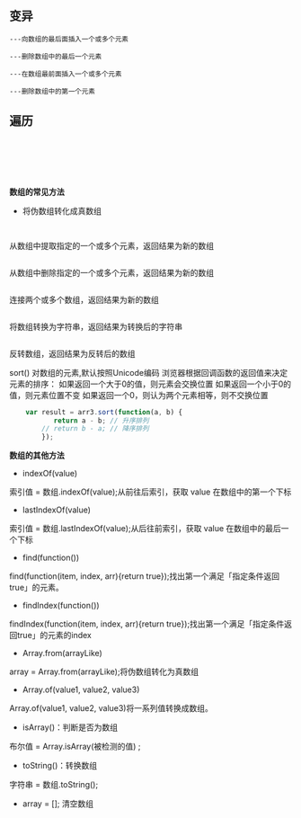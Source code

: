 ## 变异

```push()	数组的新长度 = 数组.push(元素);
---向数组的最后面插入一个或多个元素
```

```pop()	  被删除的元素 = 数组.pop(); 
---删除数组中的最后一个元素
```

```unshift()	数组的新长度 = 数组.unshift(元素);
---在数组最前面插入一个或多个元素
```


```shift()	被删除的元素 = 数组.shift();  
---删除数组中的第一个元素
```

## 遍历

```数组/boolean/无 = 数组.every/filter/forEach/map/some(function(element,index,arr){程序和返回值；}
```

```every()、对数组中每一项运行回调函数，如果都返回true，every就返回true；如果有一项返回false，则停止遍历，此方法返回false。
```

```filter()、Array.prototype.filter(function(item, index){})，对数组中每一项运行回调函数，返回该函数的结果，组成的新数组return
```

```forEach()、需要兼容IE8，参数1，就是当前正在遍历的元素，参数2，就是当前正在遍历的元素的索引，参数3，就是正在遍历的数组
```

```map()、对数组中每一项运行回调函数，返回该函数的结果，组成的新数组return
```

```some()、对数组中每一项运行回调函数，只要有一项返回true，则停止遍历，此方法返回true。
```

**数组的常见方法**

- 将伪数组转化成真数组

```array = Array.from(arrayLike)
```

```slice()	新数组 = 原数组.slice(开始位置的索引, 结束位置的索引);
```

从数组中提取指定的一个或多个元素，返回结果为新的数组

```splice()新数组 = 原数组.splice(起始索引index, 需要删除的个数, 第三个参数, 第四个参数...);
```

从数组中删除指定的一个或多个元素，返回结果为新的数组

```concat()新数组 = 数组1.concat(数组2, 数组3 ...);
```

连接两个或多个数组，返回结果为新的数组

```join()新的字符串 = 原数组.join(参数); // 参数选填
```

将数组转换为字符串，返回结果为转换后的字符串

```reverse()反转后的数组  =  数组.reverse();
```

反转数组，返回结果为反转后的数组

sort()	对数组的元素,默认按照Unicode编码
    浏览器根据回调函数的返回值来决定元素的排序：
如果返回一个大于0的值，则元素会交换位置
如果返回一个小于0的值，则元素位置不变
如果返回一个0，则认为两个元素相等，则不交换位置

```javascript
    var result = arr3.sort(function(a, b) {
	       return a - b; // 升序排列
	    // return b - a; // 降序排列
	    });
```

**数组的其他方法**

- indexOf(value)	 

索引值 = 数组.indexOf(value);从前往后索引，获取 value 在数组中的第一个下标	

- lastIndexOf(value)  

索引值 = 数组.lastIndexOf(value);从后往前索引，获取 value 在数组中的最后一个下标	

- find(function())

find(function(item, index, arr){return true});找出第一个满足「指定条件返回true」的元素。

- findIndex(function())

findIndex(function(item, index, arr){return true});找出第一个满足「指定条件返回true」的元素的index	

- Array.from(arrayLike)	  

array = Array.from(arrayLike);将伪数组转化为真数组	

- Array.of(value1, value2, value3)

Array.of(value1, value2, value3)将一系列值转换成数组。

- isArray()：判断是否为数组

布尔值 = Array.isArray(被检测的值) ;

- toString()：转换数组

字符串 = 数组.toString();

- array = [];
清空数组
